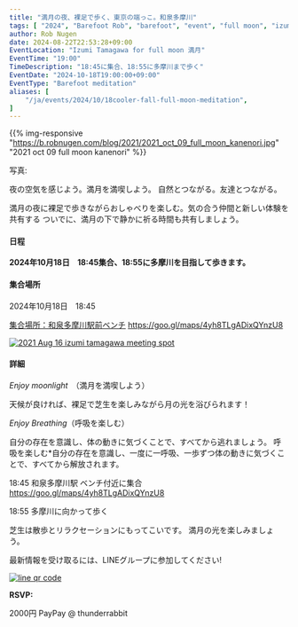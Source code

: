 ```yaml
---
title: "満月の夜、裸足で歩く、東京の端っこ。和泉多摩川"
tags: [ "2024", "Barefoot Rob", "barefoot", "event", "full moon", "izumi-tamagawa", "october", "riverside", "tamagawa", "walk", "はだし", "多摩川", "満月", "裸足のロブ" ]
author: Rob Nugen
date: 2024-08-22T22:53:28+09:00
EventLocation: "Izumi Tamagawa for full moon 満月"
EventTime: "19:00"
TimeDescription: "18:45に集合、18:55に多摩川まで歩く"
EventDate: "2024-10-18T19:00:00+09:00"
EventType: "Barefoot meditation"
aliases: [
    "/ja/events/2024/10/18cooler-fall-full-moon-meditation",
]
---
```


{{% img-responsive "https://b.robnugen.com/blog/2021/2021_oct_09_full_moon_kanenori.jpg" "2021 oct 09 full moon kanenori" %}}

<div class="note">写真:
<a href=""></a>
</div>

夜の空気を感じよう。満月を満喫しよう。
自然とつながる。友達とつながる。

満月の夜に裸足で歩きながらおしゃべりを楽しむ。気の合う仲間と新しい体験を共有する
ついでに、満月の下で静かに祈る時間も共有しましょう。

#### 日程

**2024年10月18日　18:45集合、18:55に多摩川を目指して歩きます。**

#### 集合場所

2024年10月18日　18:45

[集合場所：和泉多摩川駅前ベンチ](https://goo.gl/maps/4yh8TLgADixQYnzU8)
https://goo.gl/maps/4yh8TLgADixQYnzU8

[![2021 Aug 16 izumi tamagawa meeting spot](//b.robnugen.com/blog/2021/thumbs/2021_aug_16_izumi_tamagawa_meeting_spot.png)](//b.robnugen.com/blog/2021/2021_aug_16_izumi_tamagawa_meeting_spot.png)

#### 詳細

*Enjoy moonlight*　（満月を満喫しよう）

天候が良ければ、裸足で芝生を楽しみながら月の光を浴びられます！

*Enjoy Breathing*（呼吸を楽しむ）

自分の存在を意識し、体の動きに気づくことで、すべてから逃れましょう。
呼吸を楽しむ*自分の存在を意識し、一度に一呼吸、一歩ずつ体の動きに気づくことで、すべてから解放されます。

18:45 和泉多摩川駅 ベンチ付近に集合 https://goo.gl/maps/4yh8TLgADixQYnzU8

18:55 多摩川に向かって歩く

芝生は散歩とリラクセーションにもってこいです。
満月の光を楽しみましょう。


最新情報を受け取るには、LINEグループに参加してください!

[![line qr code](//b.robnugen.com/blog/2021/thumbs/2021_sep_25_rob_line_qr_code_text_walk_and_talk.jpg)](//b.robnugen.com/blog/2021/2021_sep_25_rob_line_qr_code_text_walk_and_talk.jpg)

**RSVP:**

2000円  PayPay @ thunderrabbit
